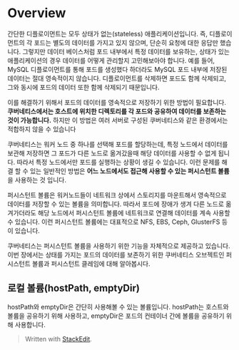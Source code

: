 # Overview

간단한 디플로이먼트는 모두 상태가 없는(stateless) 애플리케이션입니다. 즉, 디플로이먼트의 각 포드는 별도의 데이터를 가지고 있지 않으며, 단순히 요청에 대한 응답만 했습니다. 그렇지만 데이터 베이스처럼 포드 내부에서 특정 데이터를 보유하는, 상태가 있는 애플리케이션의 경우 데이터를 어떻게 관리할지 고민해보아야 합니다. 예를 들어, MySQL 디플로이먼트를 통해 포드를 생성했다 하더라도 MySQL 포드 내부에 저장된 데이터는 절대 영속적이지 않습니다. 디플로이먼트를 삭제하면 포드도 함께 삭제되고, 그와 동시에 포드의 데이터 또한 함께 삭제되기 때문입니다. 

이를 해결하기 위해서 포드의 데이터를 영속적으로 저장하기 위한 방법이 필요합니다. **쿠버네티스에서는 호스트에 위치한 디렉토리를 각 포드와 공유하여 데이터를 보존하는 것이 가능합니다.** 하지만 이 방법은 여러 서버로 구성된 쿠버네티스와 같은 환경에서는 적합하지 않을 수 있습니다 

쿠버네티스는 워커 노드 중 하나를 선택해 포드를 할당하는데, 특정 노드에서 데이터를 보관해 저장하면 그 포드가 다른 노드로 옮겨갔을때 해당 데이터를 사용할 수 없게 됩니다. 따라서 특정 노드에서만 포드를 실행하는 상황이 생길 수 있습니다. 이런 문제를 해결 할 수 있는 일반적인 방법은 **어느 노드에서도 접근해 사용할 수 있는 퍼시스턴트 볼륨**을 사용하는 것 입니다. 

퍼시스턴트 볼륨은 워커노드들이 네트워크 상에서 스토리지를 마운트해서 영속적으로 데이터를 저장할 수 있는 볼륨을 의미합니다. 따라서 포드에 장애가 생겨 다른 노드로 옮겨가더라도 해당 노드에서 퍼시스턴트 볼륨에 네트워크로 연결해 데이터를 계속 사용할 수 있습니다. 이런 퍼시스턴트 볼륨에는 대표적으로 NFS, EBS, Ceph, GlusterFS 등이 있습니다. 

쿠버네티스는 퍼시스턴트 볼륨을 사용하기 위한 기능을 자체적으로 제공하고 있습니다. 이번 장에서는 상태를 가지는 포드의 데이터를 보존하기 위한 쿠버네티스 오브젝트인 퍼시스턴트 볼륨과 퍼시스턴트 클레임에 대해 알아봅시다. 

## 로컬 볼륨(hostPath, emptyDir)

hostPath와 emptyDir은 간단히 사용해볼 수 있는 볼륨입니다. hostPath는 호스트와 볼륨을 공유하기 위해 사용하고, emptyDir은 포드의 컨테이너 간에 볼륨을 공유하기 위해 사용합니다. 

> Written with [StackEdit](https://stackedit.io/).
<!--stackedit_data:
eyJoaXN0b3J5IjpbMTI1NzQxMzkzMywxODk4MDAzLC0xNTQ0NT
YzNDc3LDEyNzg3NTE1ODZdfQ==
-->